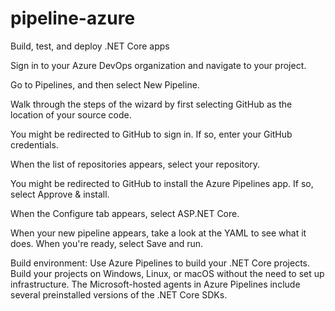 # pipeline-azure

Build, test, and deploy .NET Core apps

Sign in to your Azure DevOps organization and navigate to your project.

Go to Pipelines, and then select New Pipeline.

Walk through the steps of the wizard by first selecting GitHub as the location of your source code.

You might be redirected to GitHub to sign in. If so, enter your GitHub credentials.

When the list of repositories appears, select your repository.

You might be redirected to GitHub to install the Azure Pipelines app. If so, select Approve & install.

When the Configure tab appears, select ASP.NET Core.

When your new pipeline appears, take a look at the YAML to see what it does. When you're ready, select Save and run.


Build environment:
Use Azure Pipelines to build your .NET Core projects. Build your projects on Windows, Linux, or macOS without the need to set up infrastructure. The Microsoft-hosted agents in Azure Pipelines include several preinstalled versions of the .NET Core SDKs.




